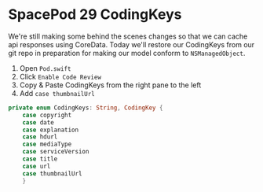 # SpacePod 29 CodingKeys

We're still making some behind the scenes changes so that we can cache api responses using CoreData. Today we'll restore our CodingKeys from our git repo in preparation for making our model conform to `NSManagedObject`.

1. Open `Pod.swift`
2. Click `Enable Code Review`
3. Copy & Paste CodingKeys from the right pane to the left
4. Add `case thumbnailUrl`

```swift
private enum CodingKeys: String, CodingKey {
    case copyright
    case date
    case explanation
    case hdurl
    case mediaType
    case serviceVersion
    case title
    case url
    case thumbnailUrl
    }
```
